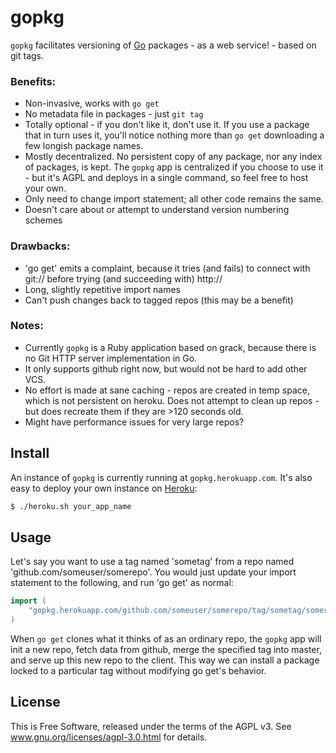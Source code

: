 gopkg
=====

`gopkg` facilitates versioning of [Go](http://golang.org) packages - as a web service! - based on git tags.


### Benefits:

 * Non-invasive, works with `go get`
 * No metadata file in packages - just `git tag`
 * Totally optional - if you don't like it, don't use it.  If you use a package
   that in turn uses it, you'll notice nothing more than `go get` downloading a
   few longish package names.
 * Mostly decentralized.  No persistent copy of any package, nor any index of
   packages, is kept.  The `gopkg` app is centralized if you choose to use it -
   but it's AGPL and deploys in a single command, so feel free to host your own.  
 * Only need to change import statement; all other code remains the same.
 * Doesn't care about or attempt to understand version numbering schemes

### Drawbacks:

 * 'go get' emits a complaint, because it tries (and fails) to connect with
   git:// before trying (and succeeding with) http://
 * Long, slightly repetitive import names
 * Can't push changes back to tagged repos (this may be a benefit)

### Notes:

 * Currently `gopkg` is a Ruby application based on grack, because there is no
   Git HTTP server implementation in Go.  
 * It only supports github right now, but would not be hard to add other VCS.  
 * No effort is made at sane caching - repos are created in  temp space, which
   is not persistent on heroku.  Does not attempt to clean up repos - but does
   recreate them if they are >120 seconds old.
 * Might have performance issues for very large repos?


## Install

An instance of `gopkg` is currently running at `gopkg.herokuapp.com`.  It's
also easy to deploy your own instance on [Heroku](http://heroku.com):

```bash
$ ./heroku.sh your_app_name
```


## Usage

Let's say you want to use a tag named 'sometag' from a repo named
'github.com/someuser/somerepo'.  You would just update your import statement to
the following, and run 'go get' as normal:

``` go
import (
    "gopkg.herokuapp.com/github.com/someuser/somerepo/tag/sometag/somerepo.git"
)
```

When `go get` clones what it thinks of as an ordinary repo, the `gopkg` app
will init a new repo, fetch data from github, merge the specified tag into
master, and serve up this new repo to the client.  This way we can install a
package locked to a particular tag without modifying go get's behavior.



## License


This is Free Software, released under the terms of the AGPL v3.  See
www.gnu.org/licenses/agpl-3.0.html for details.
